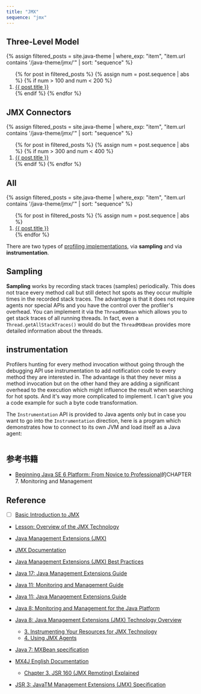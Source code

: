 ```yaml
---
title: "JMX"
sequence: "jmx"
---
```


## Three-Level Model

{%
assign filtered_posts = site.java-theme |
where_exp: "item", "item.url contains '/java-theme/jmx/'" |
sort: "sequence"
%}
<ol>
    {% for post in filtered_posts %}
    {% assign num = post.sequence | abs %}
    {% if num > 100 and num < 200 %}
    <li>
        <a href="{{ post.url }}">{{ post.title }}</a>
    </li>
    {% endif %}
    {% endfor %}
</ol>

## JMX Connectors

{%
assign filtered_posts = site.java-theme |
where_exp: "item", "item.url contains '/java-theme/jmx/'" |
sort: "sequence"
%}
<ol>
    {% for post in filtered_posts %}
    {% assign num = post.sequence | abs %}
    {% if num > 300 and num < 400 %}
    <li>
        <a href="{{ post.url }}">{{ post.title }}</a>
    </li>
    {% endif %}
    {% endfor %}
</ol>

## All

{%
assign filtered_posts = site.java-theme |
where_exp: "item", "item.url contains '/java-theme/jmx/'" |
sort: "sequence"
%}
<ol>
    {% for post in filtered_posts %}
    {% assign num = post.sequence | abs %}
    <li>
        <a href="{{ post.url }}">{{ post.title }}</a>
    </li>
    {% endfor %}
</ol>



There are two types of [profiling implementations](https://stackoverflow.com/a/19912148/10202942),
via **sampling** and via **instrumentation**.

## Sampling

**Sampling** works by recording stack traces (samples) periodically.
This does not trace every method call but still detect hot spots as they occur multiple times in the recorded stack traces.
The advantage is that it does not require agents nor special APIs and you have the control over the profiler's overhead.
You can implement it via the `ThreadMXBean` which allows you to get stack traces of all running threads.
In fact, even a `Thread.getAllStackTraces()` would do but the `ThreadMXBean` provides more detailed information about the threads.

## instrumentation

Profilers hunting for every method invocation
without going through the debugging API use instrumentation to add notification code to every method they are interested in.
The advantage is that they never miss a method invocation but on the other hand they are adding a significant overhead to the execution
which might influence the result when searching for hot spots.
And it's way more complicated to implement. I can't give you a code example for such a byte code transformation.

The `Instrumentation` API is provided to Java agents only but in case you want to go into the `Instrumentation` direction,
here is a program which demonstrates how to connect to its own JVM and load itself as a Java agent:

```java

```

## 参考书籍

- [Beginning Java SE 6 Platform: From Novice to Professional](#)的CHAPTER 7. Monitoring and Management

## Reference

- [ ] [Basic Introduction to JMX](https://www.baeldung.com/java-management-extensions)

- [Lesson: Overview of the JMX Technology](https://docs.oracle.com/javase/tutorial/jmx/overview/index.html)
- [Java Management Extensions (JMX)](https://www.oracle.com/java/technologies/javase/javamanagement.html)

- [JMX Documentation](https://www.oracle.com/java/technologies/javase/docs-jmx-jsp.html)
- [Java Management Extensions (JMX) Best Practices](https://www.oracle.com/java/technologies/javase/management-extensions-best-practices.html)
- [Java 17: Java Management Extensions Guide](https://docs.oracle.com/en/java/javase/17/jmx/jmx-technology-versions.html)
- [Java 11: Monitoring and Management Guide](https://docs.oracle.com/en/java/javase/11/management/monitoring-and-management-using-jmx-technology.html)
- [Java 11: Java Management Extensions Guide](https://docs.oracle.com/en/java/javase/11/jmx/using-jmx-agents.html)
- [Java 8: Monitoring and Management for the Java Platform](https://docs.oracle.com/javase/8/docs/technotes/guides/management/index.html)
- [Java 8: Java Management Extensions (JMX) Technology Overview](https://docs.oracle.com/javase/8/docs/technotes/guides/jmx/overview/JMXoverviewTOC.html)
  - [3. Instrumenting Your Resources for JMX Technology](https://docs.oracle.com/javase/8/docs/technotes/guides/jmx/overview/instrumentation.html#wp998567)
  - [4. Using JMX Agents](https://docs.oracle.com/javase/8/docs/technotes/guides/jmx/overview/agent.html#wp996882)
- [Java 7: MXBean specification](https://docs.oracle.com/javase/7/docs/api/javax/management/MXBean.html#MXBean-spec)
- [MX4J English Documentation](http://mx4j.sourceforge.net/docs/index.html)
  - [Chapter 3. JSR 160 (JMX Remoting) Explained](http://mx4j.sourceforge.net/docs/ch03s04.html)

- [JSR 3: JavaTM Management Extensions (JMX) Specification](https://jcp.org/en/jsr/detail?id=3)
